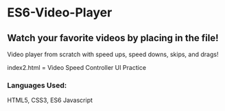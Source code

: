 # ES6-Video-Player

## Watch your favorite videos by placing in the file!

Video player from scratch with speed ups, speed downs, skips, and drags!


index2.html = Video Speed Controller UI Practice
### Languages Used:
HTML5, CSS3, ES6 Javascript
